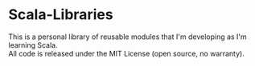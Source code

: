 Scala-Libraries
===============
This is a personal library of reusable modules that I'm developing as I'm learning Scala.  
All code is released under the MIT License (open source, no warranty).